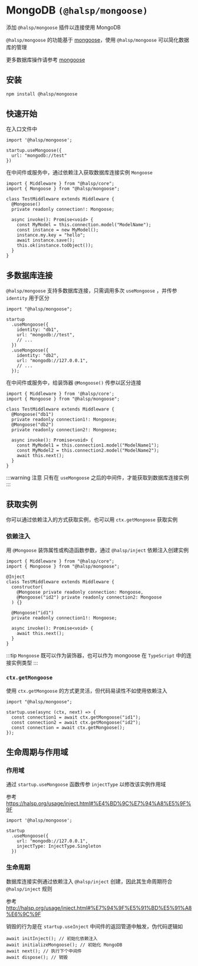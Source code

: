# MongoDB `(@halsp/mongoose)`

添加 `@halsp/mongoose` 插件以连接使用 MongoDB

`@halsp/mongoose` 的功能基于 [mongoose](https://github.com/Automattic/mongoose)，使用 `@halsp/mongoose` 可以简化数据库的管理

更多数据库操作请参考 [mongoose](https://github.com/Automattic/mongoose)

## 安装

```sh
npm install @halsp/mongoose
```

## 快速开始

在入口文件中

```TS
import '@halsp/mongoose';

startup.useMongoose({
  url: "mongodb://test"
})
```

在中间件或服务中，通过依赖注入获取数据库连接实例 `Mongoose`

```TS
import { Middleware } from "@halsp/core";
import { Mongoose } from "@halsp/mongoose";

class TestMiddleware extends Middleware {
  @Mongoose()
  private readonly connection!: Mongoose;

  async invoke(): Promise<void> {
    const MyModel = this.connection.model("ModelName");
    const instance = new MyModel();
    instance.my.key = "hello";
    await instance.save();
    this.ok(instance.toObject());
  }
}
```

## 多数据库连接

`@halsp/mongoose` 支持多数据库连接，只需调用多次 `useMongoose` ，并传参 `identity` 用于区分

```TS
import "@halsp/mongoose";

startup
  .useMongoose({
    identity: "db1",
    url: "mongodb://test",
    // ...
  })
  .useMongoose({
    identity: "db2",
    url: "mongodb://127.0.0.1",
    // ...
  });
```

在中间件或服务中，给装饰器 `@Mongoose()` 传参以区分连接

```TS
import { Middleware } from '@halsp/core';
import { Mongoose } from "@halsp/mongoose";

class TestMiddleware extends Middleware {
  @Mongoose("db1")
  private readonly connection1!: Mongoose;
  @Mongoose("db2")
  private readonly connection2!: Mongoose;

  async invoke(): Promise<void> {
    const MyModel1 = this.connection1.model("ModelName1");
    const MyModel2 = this.connection2.model("ModelName2");
    await this.next();
  }
}
```

:::warning 注意
只有在 `useMongoose` 之后的中间件，才能获取到数据库连接实例
:::

## 获取实例

你可以通过依赖注入的方式获取实例，也可以用 `ctx.getMongoose` 获取实例

### 依赖注入

用 `@Mongoose` 装饰属性或构造函数参数，通过 `@halsp/inject` 依赖注入创建实例

```TS
import { Middleware } from "@halsp/core";
import { Mongoose } from "@halsp/mongoose";

@Inject
class TestMiddleware extends Middleware {
  constructor(
    @Mongoose private readonly connection: Mongoose,
    @Mongoose("id2") private readonly connection2: Mongoose
  ) {}

  @Mongoose("id1")
  private readonly connection1!: Mongoose;

  async invoke(): Promise<void> {
    await this.next();
  }
}
```

:::tip
`Mongoose` 既可以作为装饰器，也可以作为 mongoose 在 `TypeScript` 中的连接实例类型
:::

### `ctx.getMongoose`

使用 `ctx.getMongoose` 的方式更灵活，但代码易读性不如使用依赖注入

```TS
import "@halsp/mongoose";

startup.use(async (ctx, next) => {
  const connection1 = await ctx.getMongoose("id1");
  const connection2 = await ctx.getMongoose("id2");
  const connection = await ctx.getMongoose();
});
```

## 生命周期与作用域

### 作用域

通过 `startup.useMongoose` 函数传参 `injectType` 以修改该实例作用域

参考 <https://halsp.org/usage/inject.html#%E4%BD%9C%E7%94%A8%E5%9F%9F>

```TS
import '@halsp/mongoose';

startup
  .useMongoose({
    url: "mongodb://127.0.0.1",
    injectType: InjectType.Singleton
  })
```

### 生命周期

数据库连接实例通过依赖注入 `@halsp/inject` 创建，因此其生命周期符合 `@halsp/inject` 规则

参考 <http://halsp.org/usage/inject.html#%E7%94%9F%E5%91%BD%E5%91%A8%E6%9C%9F>

销毁的行为是在 `startup.useInject` 中间件的返回管道中触发，伪代码逻辑如

```TS
await initInject(); // 初始化依赖注入
await initializeMongoose(); // 初始化 MongoDB
await next(); // 执行下个中间件
await dispose(); // 销毁
```
